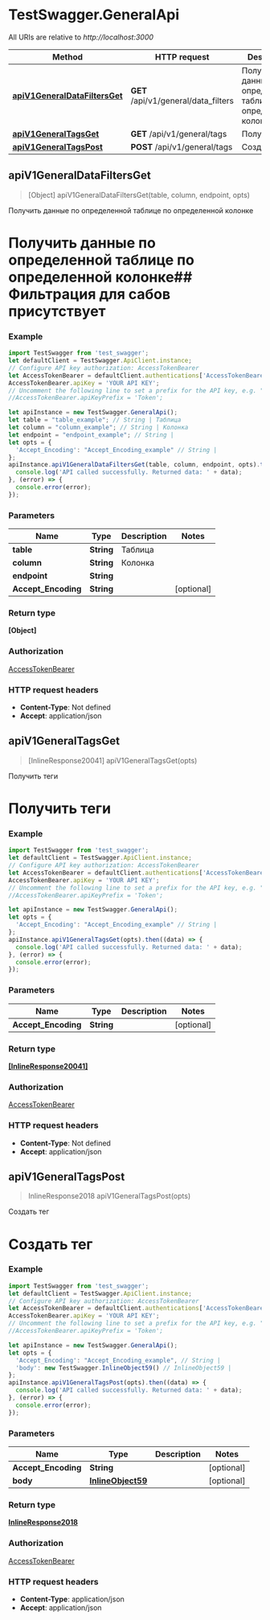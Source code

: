 # TestSwagger.GeneralApi

All URIs are relative to *http://localhost:3000*

Method | HTTP request | Description
------------- | ------------- | -------------
[**apiV1GeneralDataFiltersGet**](GeneralApi.md#apiV1GeneralDataFiltersGet) | **GET** /api/v1/general/data_filters | Получить данные по определенной таблице по определенной колонке
[**apiV1GeneralTagsGet**](GeneralApi.md#apiV1GeneralTagsGet) | **GET** /api/v1/general/tags | Получить теги
[**apiV1GeneralTagsPost**](GeneralApi.md#apiV1GeneralTagsPost) | **POST** /api/v1/general/tags | Создать тег



## apiV1GeneralDataFiltersGet

> [Object] apiV1GeneralDataFiltersGet(table, column, endpoint, opts)

Получить данные по определенной таблице по определенной колонке

# Получить данные по определенной таблице по определенной колонке## Фильтрация для сабов присутствует

### Example

```javascript
import TestSwagger from 'test_swagger';
let defaultClient = TestSwagger.ApiClient.instance;
// Configure API key authorization: AccessTokenBearer
let AccessTokenBearer = defaultClient.authentications['AccessTokenBearer'];
AccessTokenBearer.apiKey = 'YOUR API KEY';
// Uncomment the following line to set a prefix for the API key, e.g. "Token" (defaults to null)
//AccessTokenBearer.apiKeyPrefix = 'Token';

let apiInstance = new TestSwagger.GeneralApi();
let table = "table_example"; // String | Таблица
let column = "column_example"; // String | Колонка
let endpoint = "endpoint_example"; // String | 
let opts = {
  'Accept_Encoding': "Accept_Encoding_example" // String | 
};
apiInstance.apiV1GeneralDataFiltersGet(table, column, endpoint, opts).then((data) => {
  console.log('API called successfully. Returned data: ' + data);
}, (error) => {
  console.error(error);
});

```

### Parameters


Name | Type | Description  | Notes
------------- | ------------- | ------------- | -------------
 **table** | **String**| Таблица | 
 **column** | **String**| Колонка | 
 **endpoint** | **String**|  | 
 **Accept_Encoding** | **String**|  | [optional] 

### Return type

**[Object]**

### Authorization

[AccessTokenBearer](../README.md#AccessTokenBearer)

### HTTP request headers

- **Content-Type**: Not defined
- **Accept**: application/json


## apiV1GeneralTagsGet

> [InlineResponse20041] apiV1GeneralTagsGet(opts)

Получить теги

# Получить теги

### Example

```javascript
import TestSwagger from 'test_swagger';
let defaultClient = TestSwagger.ApiClient.instance;
// Configure API key authorization: AccessTokenBearer
let AccessTokenBearer = defaultClient.authentications['AccessTokenBearer'];
AccessTokenBearer.apiKey = 'YOUR API KEY';
// Uncomment the following line to set a prefix for the API key, e.g. "Token" (defaults to null)
//AccessTokenBearer.apiKeyPrefix = 'Token';

let apiInstance = new TestSwagger.GeneralApi();
let opts = {
  'Accept_Encoding': "Accept_Encoding_example" // String | 
};
apiInstance.apiV1GeneralTagsGet(opts).then((data) => {
  console.log('API called successfully. Returned data: ' + data);
}, (error) => {
  console.error(error);
});

```

### Parameters


Name | Type | Description  | Notes
------------- | ------------- | ------------- | -------------
 **Accept_Encoding** | **String**|  | [optional] 

### Return type

[**[InlineResponse20041]**](InlineResponse20041.md)

### Authorization

[AccessTokenBearer](../README.md#AccessTokenBearer)

### HTTP request headers

- **Content-Type**: Not defined
- **Accept**: application/json


## apiV1GeneralTagsPost

> InlineResponse2018 apiV1GeneralTagsPost(opts)

Создать тег

# Создать тег

### Example

```javascript
import TestSwagger from 'test_swagger';
let defaultClient = TestSwagger.ApiClient.instance;
// Configure API key authorization: AccessTokenBearer
let AccessTokenBearer = defaultClient.authentications['AccessTokenBearer'];
AccessTokenBearer.apiKey = 'YOUR API KEY';
// Uncomment the following line to set a prefix for the API key, e.g. "Token" (defaults to null)
//AccessTokenBearer.apiKeyPrefix = 'Token';

let apiInstance = new TestSwagger.GeneralApi();
let opts = {
  'Accept_Encoding': "Accept_Encoding_example", // String | 
  'body': new TestSwagger.InlineObject59() // InlineObject59 | 
};
apiInstance.apiV1GeneralTagsPost(opts).then((data) => {
  console.log('API called successfully. Returned data: ' + data);
}, (error) => {
  console.error(error);
});

```

### Parameters


Name | Type | Description  | Notes
------------- | ------------- | ------------- | -------------
 **Accept_Encoding** | **String**|  | [optional] 
 **body** | [**InlineObject59**](InlineObject59.md)|  | [optional] 

### Return type

[**InlineResponse2018**](InlineResponse2018.md)

### Authorization

[AccessTokenBearer](../README.md#AccessTokenBearer)

### HTTP request headers

- **Content-Type**: application/json
- **Accept**: application/json

